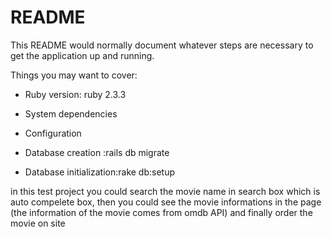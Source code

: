 # README

This README would normally document whatever steps are necessary to get the
application up and running.

Things you may want to cover:

* Ruby version: ruby 2.3.3

* System dependencies

* Configuration

* Database creation :rails db migrate  

* Database initialization:rake db:setup

in this test project you could search the movie name in search box which is auto compelete box, then you could see the movie informations in the page (the information of the movie comes from omdb API) and finally order the movie on site
